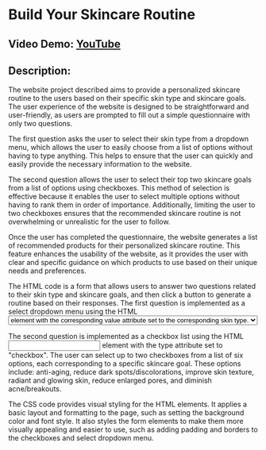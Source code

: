 # Build Your Skincare Routine
## Video Demo:  [YouTube](https://youtu.be/945mlVh3i2o)
## Description:

The website project described aims to provide a personalized skincare routine to the users based on their specific skin type and skincare goals. The user experience of the website is designed to be straightforward and user-friendly, as users are prompted to fill out a simple questionnaire with only two questions.

The first question asks the user to select their skin type from a dropdown menu, which allows the user to easily choose from a list of options without having to type anything. This helps to ensure that the user can quickly and easily provide the necessary information to the website.

The second question allows the user to select their top two skincare goals from a list of options using checkboxes. This method of selection is effective because it enables the user to select multiple options without having to rank them in order of importance. Additionally, limiting the user to two checkboxes ensures that the recommended skincare routine is not overwhelming or unrealistic for the user to follow.

Once the user has completed the questionnaire, the website generates a list of recommended products for their personalized skincare routine. This feature enhances the usability of the website, as it provides the user with clear and specific guidance on which products to use based on their unique needs and preferences.

The HTML code is a form that allows users to answer two questions related to their skin type and skincare goals, and then click a button to generate a routine based on their responses. The first question is implemented as a select dropdown menu using the HTML <select> element. The user can choose their skin type from a list of four options: oily, dry, combination, and normal. Each option is defined using the HTML <option> element with the corresponding value attribute set to the corresponding skin type.

The second question is implemented as a checkbox list using the HTML <input> element with the type attribute set to "checkbox". The user can select up to two checkboxes from a list of six options, each corresponding to a specific skincare goal. These options include: anti-aging, reduce dark spots/discolorations, improve skin texture, radiant and glowing skin, reduce enlarged pores, and diminish acne/breakouts.

The CSS code provides visual styling for the HTML elements. It applies a basic layout and formatting to the page, such as setting the background color and font style. It also styles the form elements to make them more visually appealing and easier to use, such as adding padding and borders to the checkboxes and select dropdown menu.
